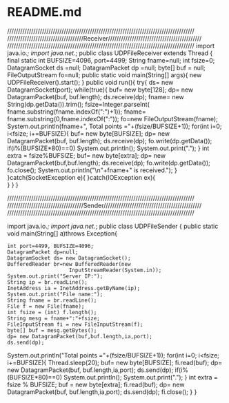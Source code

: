 # README.md
//////////////////////////////////////////////////////////////////////////////////////
///////////////////////////////////Receiver///////////////////////////////////////////
//////////////////////////////////////////////////////////////////////////////////////
import java.io.*;
import java.net.*;
public class UDPFileReceiver extends Thread {
  final static int BUFSIZE=4096, port=4499;
  String fname=null;
  int fsize=0;
  DatagramSocket ds =null;
  DatagramPacket dp =null;
  byte[] buf = null;
  FileOutputStream fo=null;
  public static void main(String[] args){
	new UDPFileReceiver().start();
  }
  public void run(){
   try{
	 ds= new DatagramSocket(port);
    while(true){
	  buf= new byte[128];
	  dp= new DatagramPacket(buf, buf.length);
	  ds.receive(dp);
	  fname= new String(dp.getData()).trim();
	  fsize=Integer.parseInt(
		 fname.substring(fname.indexOf(":")+1));
	  fname= fname.substring(0,fname.indexOf(":"));
	  fo=new FileOutputStream(fname);
System.out.println(fname+", Total points ="+(fsize/BUFSIZE+1));
	  for(int i=0; i<fsize; i+=BUFSIZE){
	    buf= new byte[BUFSIZE];
	    dp= new DatagramPacket(buf, buf.length);
	    ds.receive(dp);
	    fo.write(dp.getData());
if(i%(BUFSIZE*80)==0) System.out.println();
System.out.print(".");
	  }
	  int extra = fsize%BUFSIZE;
	  buf= new byte[extra];
	  dp= new DatagramPacket(buf,buf.length);
	  ds.receive(dp);
	  fo.write(dp.getData());
	  fo.close();
System.out.println("\n"+fname+" is received.");
     }
   }catch(SocketException e){
   }catch(IOException ex){	   
   }
  }
}

//////////////////////////////////////////////////////////////////////////////////////
///////////////////////////////////Sender/////////////////////////////////////////////
//////////////////////////////////////////////////////////////////////////////////////

import java.io.*;
import java.net.*;
public class UDPFileSender {
  public static void main(String[] a)throws Exception{

	int port=4499, BUFSIZE=4096;
	DatagramPacket dp=null;
	DatagramSocket ds= new DatagramSocket();
	BufferedReader br=new BufferedReader(new
						InputStreamReader(System.in));
	System.out.print("Server IP:");
	String ip = br.readLine();
	InetAddress ia = InetAddress.getByName(ip);
	System.out.print("File name:");
	String fname = br.readLine();
	File f = new File(fname);
	int fsize = (int) f.length();
	String mesg = fname+":"+fsize;
	FileInputStream fi = new FileInputStream(f);
	byte[] buf = mesg.getBytes();
	dp= new DatagramPacket(buf,buf.length,ia,port);
	ds.send(dp);
System.out.println("Total points ="+(fsize/BUFSIZE+1));
	for(int i=0; i<fsize; i+=BUFSIZE){
	  Thread.sleep(20);
	  buf= new byte[BUFSIZE];
	  fi.read(buf);
	  dp= new DatagramPacket(buf, buf.length,ia,port);
	  ds.send(dp);
if(i%(BUFSIZE*80)==0) System.out.println();
System.out.print(".");
	}
	int extra = fsize % BUFSIZE;
	buf = new byte[extra];
	fi.read(buf);
	dp= new DatagramPacket(buf, buf.length,ia,port);
	ds.send(dp);
	fi.close();
  }
}
